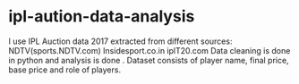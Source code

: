 # ipl-aution-data-analysis
I use IPL Auction data 2017 extracted from different sources:
NDTV(sports.NDTV.com)
Insidesport.co.in
iplT20.com
Data cleaning is done in python and analysis is done . Dataset consists of player name, final price, base price and role of players.
